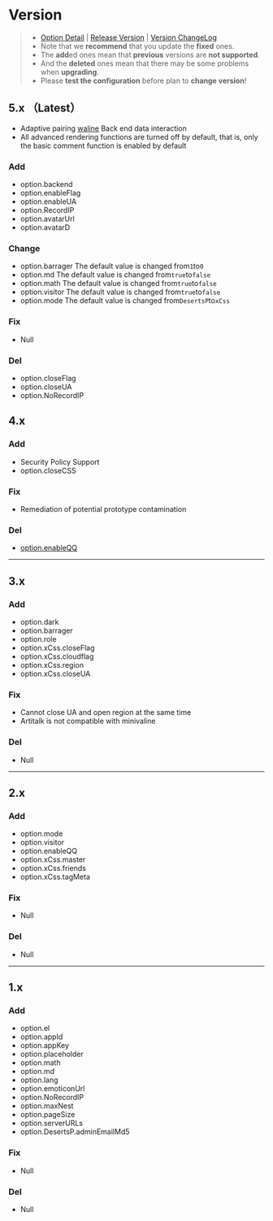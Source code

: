 # Version

> + [Option Detail](https://minivaline.js.org/docs/en/#/Options)  |  [Release Version](https://www.npmjs.com/package/minivaline)  | [Version ChangeLog](https://minivaline.js.org/docs/en/#/CHANGELOG)
> + Note that we **recommend** that you update the **fixed** ones. 
> + The **add**ed ones mean that **previous** versions are **not supported**.
> + And the **deleted** ones mean that there may be some problems when **upgrading**. 
> + Please **test the configuration** before plan to **change version**!



## 5.x （Latest）

- Adaptive pairing [waline](https://github.com/lizheming/waline) Back end data interaction
- All advanced rendering functions are turned off by default, that is, only the basic comment function is enabled by default

### Add

- option.backend
- option.enableFlag
- option.enableUA
- option.RecordIP
- option.avatarUrl
- option.avatarD

### Change

- option.barrager The default value is changed from`1`to`0`
- option.md The default value is changed from`true`to`false`
- option.math The default value is changed from`true`to`false`
- option.visitor The default value is changed from`true`to`false`
- option.mode The default value is changed from`DesertsP`to`xCss`

### Fix

+ Null

### Del

+ option.closeFlag
+ option.closeUA
+ option.NoRecordIP



## 4.x 

### Add

+ Security Policy Support
+ option.closeCSS

### Fix

+ Remediation of potential prototype contamination

### Del

+ [option.enableQQ](https://minivaline.js.org/docs/en/#/Options?id=enableqq-boolean)

---

## 3.x

### Add

+ option.dark
+ option.barrager
+ option.role
+ option.xCss.closeFlag
+ option.xCss.cloudflag
+ option.xCss.region
+ option.xCss.closeUA

### Fix

+ Cannot close UA and open region at the same time
+ Artitalk is not compatible with minivaline

### Del

+ Null

----

## 2.x

### Add

+ option.mode
+ option.visitor
+ option.enableQQ
+ option.xCss.master
+ option.xCss.friends
+ option.xCss.tagMeta

### Fix

+ Null

### Del

+ Null

----

## 1.x

### Add

+ option.el
+ option.appId
+ option.appKey
+ option.placeholder
+ option.math
+ option.md
+ option.lang
+ option.emoticonUrl
+ option.NoRecordIP
+ option.maxNest
+ option.pageSize
+ option.serverURLs
+ option.DesertsP.adminEmailMd5

### Fix

+ Null

### Del

+ Null



